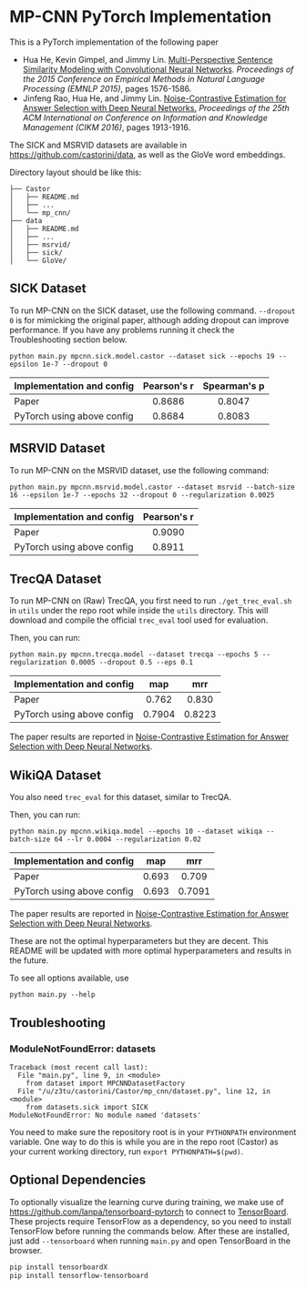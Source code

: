 # MP-CNN PyTorch Implementation

This is a PyTorch implementation of the following paper

* Hua He, Kevin Gimpel, and Jimmy Lin. [Multi-Perspective Sentence Similarity Modeling with Convolutional Neural Networks](http://aclweb.org/anthology/D/D15/D15-1181.pdf). *Proceedings of the 2015 Conference on Empirical Methods in Natural Language Processing (EMNLP 2015)*, pages 1576-1586.
* Jinfeng Rao, Hua He, and Jimmy Lin. [Noise-Contrastive Estimation for Answer Selection with Deep Neural Networks.](http://dl.acm.org/citation.cfm?id=2983872) *Proceedings of the 25th ACM International on Conference on Information and Knowledge Management (CIKM 2016)*, pages 1913-1916.


The SICK and MSRVID datasets are available in https://github.com/castorini/data, as well as the GloVe word embeddings.

Directory layout should be like this:
```
├── Castor
│   ├── README.md
│   ├── ...
│   └── mp_cnn/
├── data
│   ├── README.md
│   ├── ...
│   ├── msrvid/
│   ├── sick/
│   └── GloVe/
```

## SICK Dataset

To run MP-CNN on the SICK dataset, use the following command. `--dropout 0` is for mimicking the original paper, although adding dropout can improve performance. If you have any problems running it check the Troubleshooting section below.

```
python main.py mpcnn.sick.model.castor --dataset sick --epochs 19 --epsilon 1e-7 --dropout 0
```

| Implementation and config        | Pearson's r   | Spearman's p  |
| -------------------------------- |:-------------:|:-------------:|
| Paper                            | 0.8686        |   0.8047      |
| PyTorch using above config       | 0.8684        |   0.8083      |

## MSRVID Dataset

To run MP-CNN on the MSRVID dataset, use the following command:
```
python main.py mpcnn.msrvid.model.castor --dataset msrvid --batch-size 16 --epsilon 1e-7 --epochs 32 --dropout 0 --regularization 0.0025
```

| Implementation and config        | Pearson's r   |
| -------------------------------- |:-------------:|
| Paper                            | 0.9090        |
| PyTorch using above config       | 0.8911        |

## TrecQA Dataset

To run MP-CNN on (Raw) TrecQA, you first need to run `./get_trec_eval.sh` in `utils` under the repo root while inside the `utils` directory. This will download and compile the official `trec_eval` tool used for evaluation.

Then, you can run:
```
python main.py mpcnn.trecqa.model --dataset trecqa --epochs 5 --regularization 0.0005 --dropout 0.5 --eps 0.1
```

| Implementation and config        | map    | mrr    |
| -------------------------------- |:------:|:------:|
| Paper                            | 0.762  | 0.830  |
| PyTorch using above config       | 0.7904 | 0.8223 |

The paper results are reported in [Noise-Contrastive Estimation for Answer Selection with Deep Neural Networks](https://dl.acm.org/citation.cfm?id=2983872).

## WikiQA Dataset

You also need `trec_eval` for this dataset, similar to TrecQA.

Then, you can run:
```
python main.py mpcnn.wikiqa.model --epochs 10 --dataset wikiqa --batch-size 64 --lr 0.0004 --regularization 0.02
```
| Implementation and config        | map    | mrr    |
| -------------------------------- |:------:|:------:|
| Paper                            | 0.693  | 0.709  |
| PyTorch using above config       | 0.693  | 0.7091 |

The paper results are reported in [Noise-Contrastive Estimation for Answer Selection with Deep Neural Networks](https://dl.acm.org/citation.cfm?id=2983872).


These are not the optimal hyperparameters but they are decent. This README will be updated with more optimal hyperparameters and results in the future.

To see all options available, use
```
python main.py --help
```

## Troubleshooting

### ModuleNotFoundError: datasets
```
Traceback (most recent call last):
  File "main.py", line 9, in <module>
    from dataset import MPCNNDatasetFactory
  File "/u/z3tu/castorini/Castor/mp_cnn/dataset.py", line 12, in <module>
    from datasets.sick import SICK
ModuleNotFoundError: No module named 'datasets'
```

You need to make sure the repository root is in your `PYTHONPATH` environment variable. One way to do this is while you are in the repo root (Castor) as your current working directory, run `export PYTHONPATH=$(pwd)`.

## Optional Dependencies

To optionally visualize the learning curve during training, we make use of https://github.com/lanpa/tensorboard-pytorch to connect to [TensorBoard](https://github.com/tensorflow/tensorboard). These projects require TensorFlow as a dependency, so you need to install TensorFlow before running the commands below. After these are installed, just add `--tensorboard` when running `main.py` and open TensorBoard in the browser.

```sh
pip install tensorboardX
pip install tensorflow-tensorboard
```
